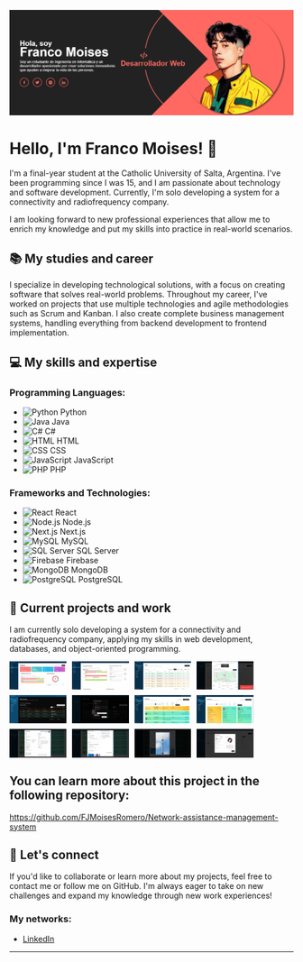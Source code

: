 ![Banner](image.png)

# Hello, I'm Franco Moises! 👋

I'm a final-year student at the Catholic University of Salta, Argentina. I've been programming since I was 15, and I am passionate about technology and software development. Currently, I'm solo developing a system for a connectivity and radiofrequency company. 

I am looking forward to new professional experiences that allow me to enrich my knowledge and put my skills into practice in real-world scenarios.

## 📚 My studies and career
I specialize in developing technological solutions, with a focus on creating software that solves real-world problems. Throughout my career, I've worked on projects that use multiple technologies and agile methodologies such as Scrum and Kanban. I also create complete business management systems, handling everything from backend development to frontend implementation.

## 💻 My skills and expertise

### Programming Languages:
- ![Python](https://img.shields.io/badge/Python-3776AB?style=flat-square&logo=python&logoColor=white) Python
- ![Java](https://img.shields.io/badge/Java-007396?style=flat-square&logo=java&logoColor=white) Java
- ![C#](https://img.shields.io/badge/C%23-239120?style=flat-square&logo=csharp&logoColor=white) C#
- ![HTML](https://img.shields.io/badge/HTML-E34F26?style=flat-square&logo=html5&logoColor=white) HTML
- ![CSS](https://img.shields.io/badge/CSS-1572B6?style=flat-square&logo=css3&logoColor=white) CSS
- ![JavaScript](https://img.shields.io/badge/JavaScript-F7DF1E?style=flat-square&logo=javascript&logoColor=black) JavaScript
- ![PHP](https://img.shields.io/badge/PHP-777BB4?style=flat-square&logo=php&logoColor=white) PHP

### Frameworks and Technologies:
- ![React](https://img.shields.io/badge/React-61DAFB?style=flat-square&logo=react&logoColor=black) React
- ![Node.js](https://img.shields.io/badge/Node.js-339933?style=flat-square&logo=node.js&logoColor=white) Node.js
- ![Next.js](https://img.shields.io/badge/Next.js-000000?style=flat-square&logo=next.js&logoColor=white) Next.js
- ![MySQL](https://img.shields.io/badge/MySQL-4479A1?style=flat-square&logo=mysql&logoColor=white) MySQL
- ![SQL Server](https://img.shields.io/badge/SQL%20Server-CC2927?style=flat-square&logo=microsoft-sql-server&logoColor=white) SQL Server
- ![Firebase](https://img.shields.io/badge/Firebase-FFCA28?style=flat-square&logo=firebase&logoColor=white) Firebase
- ![MongoDB](https://img.shields.io/badge/MongoDB-47A248?style=flat-square&logo=mongodb&logoColor=white) MongoDB
- ![PostgreSQL](https://img.shields.io/badge/PostgreSQL-336791?style=flat-square&logo=postgresql&logoColor=white) PostgreSQL  

## 🚀 Current projects and work
I am currently solo developing a system for a connectivity and radiofrequency company, applying my skills in web development, databases, and object-oriented programming.
<div style="display: flex; flex-wrap: wrap; gap: 10px;">
  <img src="images/2.png" alt="captura2" style="width: 20%; height: auto;">
  <img src="images/3.png" alt="captura3" style="width: 20%; height: auto;">
  <img src="images/4.png" alt="captura4" style="width: 20%; height: auto;">
  <img src="images/5.png" alt="captura5" style="width: 20%; height: auto;">
  <img src="images/6.png" alt="captura6" style="width: 20%; height: auto;">
  <img src="images/7.png" alt="captura7" style="width: 20%; height: auto;">
  <img src="images/8.png" alt="captura8" style="width: 20%; height: auto;">
  <img src="images/9.png" alt="captura9" style="width: 20%; height: auto;">
  <img src="images/10.png" alt="captura10" style="width: 20%; height: auto;">
  <img src="images/11.png" alt="captura11" style="width: 20%; height: auto;">
  <img src="images/12.png" alt="captura12" style="width: 20%; height: auto;">
  <img src="images/13.png" alt="captura13" style="width: 20%; height: auto;">
</div>

## You can learn more about this project in the following repository:
https://github.com/FJMoisesRomero/Network-assistance-management-system
## 💬 Let's connect
If you'd like to collaborate or learn more about my projects, feel free to contact me or follow me on GitHub. I'm always eager to take on new challenges and expand my knowledge through new work experiences!

### My networks:
- [LinkedIn](https://www.linkedin.com/in/franco-julián-moisés-romero-717060279/)

---




